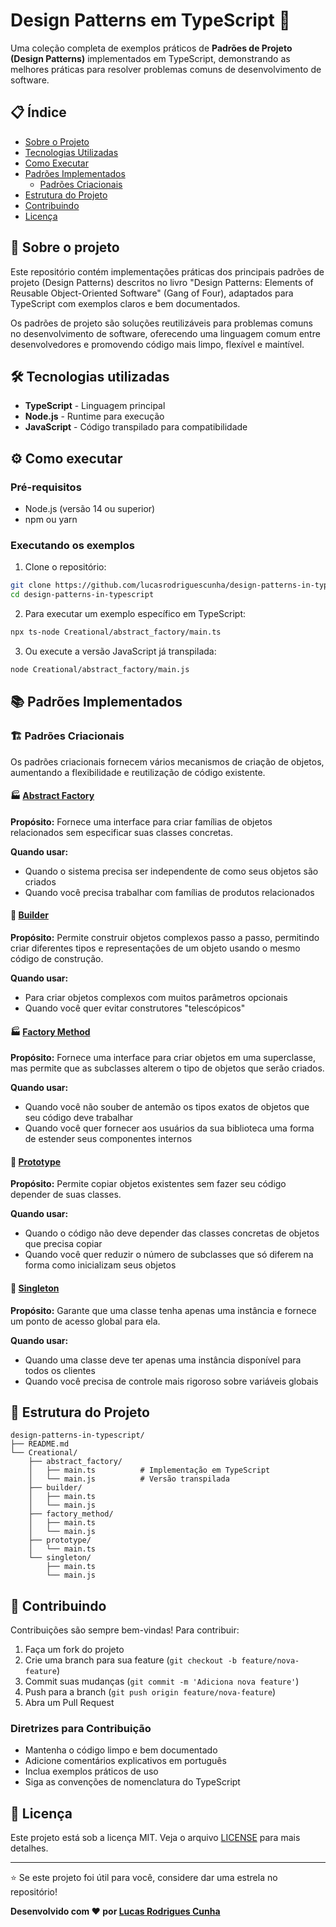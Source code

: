 # Design Patterns em TypeScript 🎯

Uma coleção completa de exemplos práticos de **Padrões de Projeto (Design Patterns)** implementados em TypeScript, demonstrando as melhores práticas para resolver problemas comuns de desenvolvimento de software.

## 📋 Índice

- [Sobre o Projeto](#sobre-o-projeto)
- [Tecnologias Utilizadas](#tecnologias-utilizadas)
- [Como Executar](#como-executar)
- [Padrões Implementados](#padrões-implementados)
  - [Padrões Criacionais](#padrões-criacionais)
- [Estrutura do Projeto](#estrutura-do-projeto)
- [Contribuindo](#contribuindo)
- [Licença](#licença)

## 🚀 Sobre o projeto

Este repositório contém implementações práticas dos principais padrões de projeto (Design Patterns) descritos no livro "Design Patterns: Elements of Reusable Object-Oriented Software" (Gang of Four), adaptados para TypeScript com exemplos claros e bem documentados.

Os padrões de projeto são soluções reutilizáveis para problemas comuns no desenvolvimento de software, oferecendo uma linguagem comum entre desenvolvedores e promovendo código mais limpo, flexível e maintível.

## 🛠 Tecnologias utilizadas

- **TypeScript** - Linguagem principal
- **Node.js** - Runtime para execução
- **JavaScript** - Código transpilado para compatibilidade

## ⚙️ Como executar

### Pré-requisitos

- Node.js (versão 14 ou superior)
- npm ou yarn

### Executando os exemplos

1. Clone o repositório:
```bash
git clone https://github.com/lucasrodriguescunha/design-patterns-in-typescript.git
cd design-patterns-in-typescript
```

2. Para executar um exemplo específico em TypeScript:
```bash
npx ts-node Creational/abstract_factory/main.ts
```

3. Ou execute a versão JavaScript já transpilada:
```bash
node Creational/abstract_factory/main.js
```

## 📚 Padrões Implementados

### 🏗️ Padrões Criacionais

Os padrões criacionais fornecem vários mecanismos de criação de objetos, aumentando a flexibilidade e reutilização de código existente.

#### 🏭 [Abstract Factory](./Creational/abstract_factory/)
**Propósito:** Fornece uma interface para criar famílias de objetos relacionados sem especificar suas classes concretas.

**Quando usar:**
- Quando o sistema precisa ser independente de como seus objetos são criados
- Quando você precisa trabalhar com famílias de produtos relacionados

#### 🔨 [Builder](./Creational/builder/)
**Propósito:** Permite construir objetos complexos passo a passo, permitindo criar diferentes tipos e representações de um objeto usando o mesmo código de construção.

**Quando usar:**
- Para criar objetos complexos com muitos parâmetros opcionais
- Quando você quer evitar construtores "telescópicos"

#### 🏭 [Factory Method](./Creational/factory_method/)
**Propósito:** Fornece uma interface para criar objetos em uma superclasse, mas permite que as subclasses alterem o tipo de objetos que serão criados.

**Quando usar:**
- Quando você não souber de antemão os tipos exatos de objetos que seu código deve trabalhar
- Quando você quer fornecer aos usuários da sua biblioteca uma forma de estender seus componentes internos

#### 🐑 [Prototype](./Creational/prototype/)
**Propósito:** Permite copiar objetos existentes sem fazer seu código depender de suas classes.

**Quando usar:**
- Quando o código não deve depender das classes concretas de objetos que precisa copiar
- Quando você quer reduzir o número de subclasses que só diferem na forma como inicializam seus objetos

#### 👑 [Singleton](./Creational/singleton/)
**Propósito:** Garante que uma classe tenha apenas uma instância e fornece um ponto de acesso global para ela.

**Quando usar:**
- Quando uma classe deve ter apenas uma instância disponível para todos os clientes
- Quando você precisa de controle mais rigoroso sobre variáveis globais

## 📁 Estrutura do Projeto

```
design-patterns-in-typescript/
├── README.md
└── Creational/
    ├── abstract_factory/
    │   ├── main.ts          # Implementação em TypeScript
    │   └── main.js          # Versão transpilada
    ├── builder/
    │   ├── main.ts
    │   └── main.js
    ├── factory_method/
    │   ├── main.ts
    │   └── main.js
    ├── prototype/
    │   └── main.ts
    └── singleton/
        ├── main.ts
        └── main.js
```

## 🤝 Contribuindo

Contribuições são sempre bem-vindas! Para contribuir:

1. Faça um fork do projeto
2. Crie uma branch para sua feature (`git checkout -b feature/nova-feature`)
3. Commit suas mudanças (`git commit -m 'Adiciona nova feature'`)
4. Push para a branch (`git push origin feature/nova-feature`)
5. Abra um Pull Request

### Diretrizes para Contribuição

- Mantenha o código limpo e bem documentado
- Adicione comentários explicativos em português
- Inclua exemplos práticos de uso
- Siga as convenções de nomenclatura do TypeScript

## 📄 Licença

Este projeto está sob a licença MIT. Veja o arquivo [LICENSE](LICENSE) para mais detalhes.

---

⭐ Se este projeto foi útil para você, considere dar uma estrela no repositório!

**Desenvolvido com ❤️ por [Lucas Rodrigues Cunha](https://github.com/lucasrodriguescunha)**